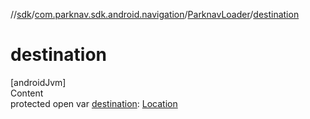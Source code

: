 //[sdk](../../../index.md)/[com.parknav.sdk.android.navigation](../index.md)/[ParknavLoader](index.md)/[destination](destination.md)



# destination  
[androidJvm]  
Content  
protected open var [destination](destination.md): [Location](https://developer.android.com/reference/kotlin/android/location/Location.html)  



